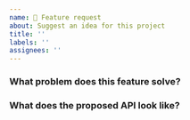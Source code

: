 ```yaml
---
name: 💄 Feature request
about: Suggest an idea for this project
title: ''
labels: ''
assignees: ''
---
```


<!--
Thanks for taking the time to file a feature request! Please fill out this form as completely as possible.
Feature requests will be converted to the GitHub Discussions "Ideas" section.
-->

### What problem does this feature solve?

<!--
Explain your use case, context, and rationale behind this feature request.
-->

### What does the proposed API look like?

<!--
Describe how you propose to solve the problem and provide code samples of how the API would work once implemented.
-->
